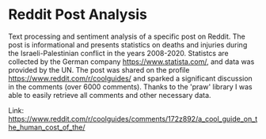 # Reddit Post Analysis

Text processing and sentiment analysis of a specific post on Reddit. The post is informational and presents statistics on deaths and injuries during the Israeli-Palestinian conflict in the years 2008-2020. Statistcs are collected by the German company https://www.statista.com/, and data was provided by the UN. The post was shared on the profile https://www.reddit.com/r/coolguides/ and sparked a significant discussion in the comments (over 6000 comments). Thanks to the 'praw' library I was able to easily retrieve all comments and other necessary data. 

Link: https://www.reddit.com/r/coolguides/comments/172z892/a_cool_guide_on_the_human_cost_of_the/

